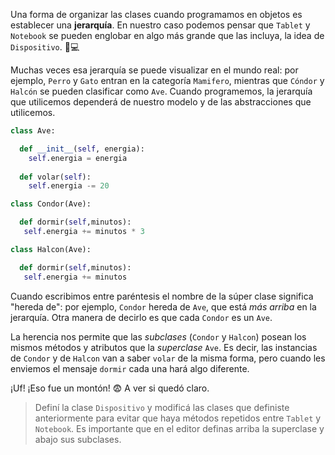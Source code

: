 Una forma de organizar las clases cuando programamos en objetos es establecer una **jerarquía**. En nuestro caso podemos pensar que `Tablet` y `Notebook` se pueden englobar en algo más grande que las incluya, la idea de `Dispositivo`. :iphone::computer:

Muchas veces esa jerarquía se puede visualizar en el mundo real: por ejemplo, `Perro` y `Gato` entran en la categoría `Mamifero`, mientras que `Cóndor` y `Halcón` se pueden clasificar como `Ave`. Cuando programemos, la jerarquía que utilicemos dependerá de nuestro modelo y de las abstracciones que utilicemos.

```python
class Ave:

  def __init__(self, energia):
    self.energia = energia
    
  def volar(self):
    self.energia -= 20

class Condor(Ave):

  def dormir(self,minutos):
   self.energia += minutos * 3

class Halcon(Ave):

  def dormir(self,minutos):
   self.energia += minutos

```

Cuando escribimos entre paréntesis el nombre de la súper clase significa "hereda de": por ejemplo, `Condor` hereda de `Ave`, que está _más arriba_ en la jerarquía. Otra manera de decirlo es que cada `Condor` es un `Ave`.

La herencia nos permite que las *subclases*  (`Condor` y `Halcon`) posean los mismos métodos y atributos que la *superclase* `Ave`. Es decir, las instancias de `Condor` y de `Halcon` van a saber `volar` de la misma forma, pero cuando les enviemos el mensaje `dormir` cada una hará algo diferente.

¡Uf! ¡Eso fue un montón! :fearful: A ver si quedó claro. 

> Definí la clase `Dispositivo` y modificá las clases que definiste anteriormente para evitar que haya métodos repetidos entre `Tablet` y `Notebook`. Es importante que en el editor definas arriba la superclase y abajo sus subclases.